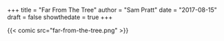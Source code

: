 +++
title = "Far From The Tree"
author = "Sam Pratt"
date = "2017-08-15"
draft = false
showthedate = true
+++

{{< comic src="far-from-the-tree.png" >}}
